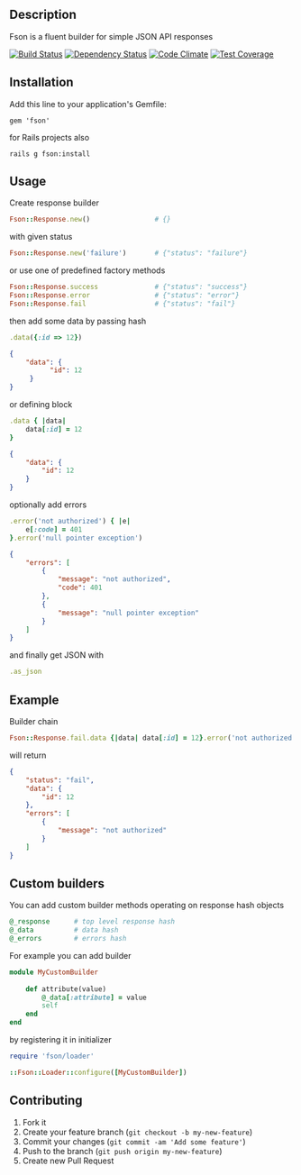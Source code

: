 ## Description

Fson is a fluent builder for simple JSON API responses

[![Build Status](https://travis-ci.org/mkluczny/fson.svg?branch=develop)](https://travis-ci.org/mkluczny/fson)
[![Dependency Status](https://gemnasium.com/mkluczny/fson.svg)](https://gemnasium.com/mkluczny/fson)
[![Code Climate](https://codeclimate.com/github/mkluczny/fson/badges/gpa.svg)](https://codeclimate.com/github/mkluczny/fson)
[![Test Coverage](https://codeclimate.com/github/mkluczny/fson/badges/coverage.svg)](https://codeclimate.com/github/mkluczny/fson/coverage)

## Installation

Add this line to your application's Gemfile:

    gem 'fson'

for Rails projects also
 
    rails g fson:install
    
## Usage

Create response builder

```ruby
Fson::Response.new()                # {}
```
    
with given status

```ruby
Fson::Response.new('failure')       # {"status": "failure"}
```
    
or use one of predefined factory methods

```ruby
Fson::Response.success              # {"status": "success"}
Fson::Response.error                # {"status": "error"}
Fson::Response.fail                 # {"status": "fail"}
```
    
then add some data by passing hash

```ruby
.data({:id => 12})                  
```

```json
{
    "data": {
          "id": 12
     }
}
```
    
or defining block

```ruby
.data { |data|
    data[:id] = 12
}                                   
```

```json
{
    "data": {
        "id": 12
    }
}
```
    
optionally add errors

```ruby
.error('not authorized') { |e| 
    e[:code] = 401
}.error('null pointer exception')
```

```json
{ 
    "errors": [
        {
            "message": "not authorized",
            "code": 401
        },
        {
            "message": "null pointer exception"
        }
    ]
}
```
    
and finally get JSON with

```ruby
.as_json
```
    
## Example

Builder chain

```ruby
Fson::Response.fail.data {|data| data[:id] = 12}.error('not authorized').as_json
```
    
will return

```json
{
    "status": "fail", 
    "data": {
        "id": 12
    },
    "errors": [
        {
            "message": "not authorized"
        }
    ]
}
```    

## Custom builders

You can add custom builder methods operating on response hash objects

```ruby
@_response      # top level response hash
@_data          # data hash
@_errors        # errors hash
```

For example you can add builder

```ruby
module MyCustomBuilder
    
    def attribute(value)
        @_data[:attribute] = value
        self
    end
end
```

by registering it in initializer
 
```ruby
require 'fson/loader'

::Fson::Loader::configure([MyCustomBuilder])
```
    
## Contributing

1. Fork it
2. Create your feature branch (`git checkout -b my-new-feature`)
3. Commit your changes (`git commit -am 'Add some feature'`)
4. Push to the branch (`git push origin my-new-feature`)
5. Create new Pull Request